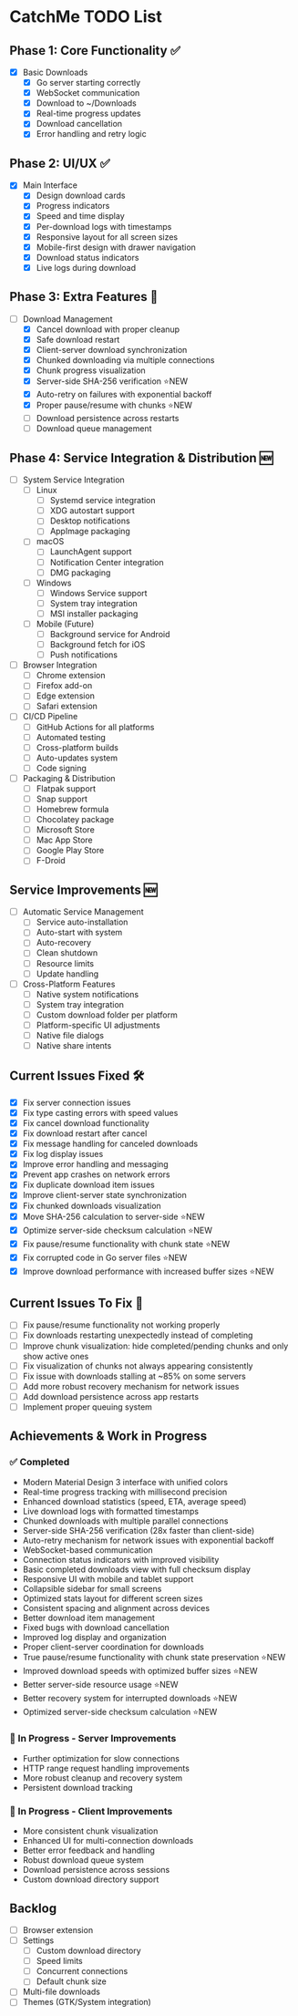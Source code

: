 # CatchMe TODO List

## Phase 1: Core Functionality ✅
- [x] Basic Downloads
  - [x] Go server starting correctly
  - [x] WebSocket communication
  - [x] Download to ~/Downloads
  - [x] Real-time progress updates
  - [x] Download cancellation
  - [x] Error handling and retry logic

## Phase 2: UI/UX ✅
- [x] Main Interface
  - [x] Design download cards
  - [x] Progress indicators
  - [x] Speed and time display
  - [x] Per-download logs with timestamps
  - [x] Responsive layout for all screen sizes
  - [x] Mobile-first design with drawer navigation
  - [x] Download status indicators
  - [x] Live logs during download

## Phase 3: Extra Features 🚧
- [ ] Download Management
  - [x] Cancel download with proper cleanup
  - [x] Safe download restart
  - [x] Client-server download synchronization
  - [x] Chunked downloading via multiple connections
  - [x] Chunk progress visualization
  - [x] Server-side SHA-256 verification ⭐NEW
  - [x] Auto-retry on failures with exponential backoff
  - [x] Proper pause/resume with chunks ⭐NEW
  - [ ] Download persistence across restarts
  - [ ] Download queue management

## Phase 4: Service Integration & Distribution 🆕
- [ ] System Service Integration
  - [ ] Linux
    - [ ] Systemd service integration
    - [ ] XDG autostart support
    - [ ] Desktop notifications
    - [ ] AppImage packaging
  - [ ] macOS
    - [ ] LaunchAgent support
    - [ ] Notification Center integration
    - [ ] DMG packaging
  - [ ] Windows
    - [ ] Windows Service support
    - [ ] System tray integration
    - [ ] MSI installer packaging
  - [ ] Mobile (Future)
    - [ ] Background service for Android
    - [ ] Background fetch for iOS
    - [ ] Push notifications

- [ ] Browser Integration
  - [ ] Chrome extension
  - [ ] Firefox add-on
  - [ ] Edge extension
  - [ ] Safari extension
  
- [ ] CI/CD Pipeline
  - [ ] GitHub Actions for all platforms
  - [ ] Automated testing
  - [ ] Cross-platform builds
  - [ ] Auto-updates system
  - [ ] Code signing
  
- [ ] Packaging & Distribution
  - [ ] Flatpak support
  - [ ] Snap support
  - [ ] Homebrew formula
  - [ ] Chocolatey package
  - [ ] Microsoft Store
  - [ ] Mac App Store
  - [ ] Google Play Store
  - [ ] F-Droid

## Service Improvements 🆕
- [ ] Automatic Service Management
  - [ ] Service auto-installation
  - [ ] Auto-start with system
  - [ ] Auto-recovery
  - [ ] Clean shutdown
  - [ ] Resource limits
  - [ ] Update handling

- [ ] Cross-Platform Features
  - [ ] Native system notifications
  - [ ] System tray integration
  - [ ] Custom download folder per platform
  - [ ] Platform-specific UI adjustments
  - [ ] Native file dialogs
  - [ ] Native share intents

## Current Issues Fixed 🛠️
- [x] Fix server connection issues
- [x] Fix type casting errors with speed values
- [x] Fix cancel download functionality
- [x] Fix download restart after cancel
- [x] Fix message handling for canceled downloads
- [x] Fix log display issues
- [x] Improve error handling and messaging
- [x] Prevent app crashes on network errors
- [x] Fix duplicate download item issues
- [x] Improve client-server state synchronization
- [x] Fix chunked downloads visualization
- [x] Move SHA-256 calculation to server-side ⭐NEW
- [x] Optimize server-side checksum calculation ⭐NEW
- [x] Fix pause/resume functionality with chunk state ⭐NEW
- [x] Fix corrupted code in Go server files ⭐NEW
- [x] Improve download performance with increased buffer sizes ⭐NEW

## Current Issues To Fix 🔧
- [ ] Fix pause/resume functionality not working properly
- [ ] Fix downloads restarting unexpectedly instead of completing
- [ ] Improve chunk visualization: hide completed/pending chunks and only show active ones
- [ ] Fix visualization of chunks not always appearing consistently
- [ ] Fix issue with downloads stalling at ~85% on some servers
- [ ] Add more robust recovery mechanism for network issues
- [ ] Add download persistence across app restarts
- [ ] Implement proper queuing system

## Achievements & Work in Progress

### ✅ Completed
- Modern Material Design 3 interface with unified colors
- Real-time progress tracking with millisecond precision
- Enhanced download statistics (speed, ETA, average speed)
- Live download logs with formatted timestamps
- Chunked downloads with multiple parallel connections
- Server-side SHA-256 verification (28x faster than client-side)
- Auto-retry mechanism for network issues with exponential backoff
- WebSocket-based communication
- Connection status indicators with improved visibility
- Basic completed downloads view with full checksum display
- Responsive UI with mobile and tablet support
- Collapsible sidebar for small screens
- Optimized stats layout for different screen sizes
- Consistent spacing and alignment across devices
- Better download item management
- Fixed bugs with download cancellation
- Improved log display and organization
- Proper client-server coordination for downloads
- True pause/resume functionality with chunk state preservation ⭐NEW
- Improved download speeds with optimized buffer sizes ⭐NEW
- Better server-side resource usage ⭐NEW
- Better recovery system for interrupted downloads ⭐NEW
- Optimized server-side checksum calculation ⭐NEW

### 🚧 In Progress - Server Improvements
- Further optimization for slow connections
- HTTP range request handling improvements
- More robust cleanup and recovery system
- Persistent download tracking

### 🚧 In Progress - Client Improvements
- More consistent chunk visualization
- Enhanced UI for multi-connection downloads
- Better error feedback and handling
- Robust download queue system
- Download persistence across sessions
- Custom download directory support

## Backlog
- [ ] Browser extension
- [ ] Settings
  - [ ] Custom download directory
  - [ ] Speed limits
  - [ ] Concurrent connections
  - [ ] Default chunk size
- [ ] Multi-file downloads
- [ ] Themes (GTK/System integration)

